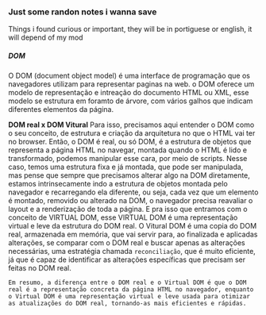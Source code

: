 ### Just some randon notes i wanna save
Things i found curious or important, they will be in portiguese or english, it will depend of my mod

##### DOM
O DOM (document object model) é uma interface de programação que os navegadores utilizam para representar paginas na web. o DOM oferece um modelo de representação e intreação do documento HTML ou XML, esse modelo se estrutura em foramto de árvore, com vários galhos que indicam diferentes elementos da página.

**DOM real x DOM Vitural**
Para isso, precisamos aqui entender o DOM como o seu conceito, de estrutura e criação da arquitetura no que o HTML vai ter no browser.
Então, o DOM é real, ou só DOM, é a estrutura de objetos que representa a página HTML no navegar, montada quando o HTML é lido e transformado, podemos manipular esse cara, por meio de scripts.
Nesse caso, temos uma estrutura fixa e já montada, que pode ser manipulada, mas pense que sempre que precisamos alterar algo na DOM diretamente, estamos intrinsecamente indo a estrutura de objetos montada pelo navegador e recarregando ela diferente, ou seja, cada vez que um elemento é montado, removido ou alterado na DOM, o navegador precisa reavaliar o layout e a renderização de toda a página.
E pra isso que entramos com o conceito de VIRTUAL DOM, esse VIRTUAL DOM é uma representação virtual e leve da estrutura do DOM real.
O Vitural DOM é uma copia do DOM real, armazenada em memória, que vai servir para, ao finalizada e aplicadas alterações, se comparar com o DOM real e buscar apenas as alterações necessárias, uma estratégia chamada `reconciliação`, que é muito eficiente, já que é capaz de identificar as alterações específicas que precisam ser feitas no DOM real.

	Em resumo, a diferença entre o DOM real e o Virtual DOM é que o DOM real é a representação concreta da página HTML no navegador, enquanto o Virtual DOM é uma representação virtual e leve usada para otimizar as atualizações do DOM real, tornando-as mais eficientes e rápidas.